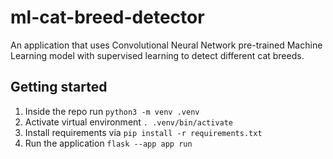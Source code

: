 # ml-cat-breed-detector

An application that uses Convolutional Neural Network pre-trained Machine Learning model with supervised learning to detect different cat breeds.

## Getting started

1. Inside the repo run `python3 -m venv .venv`
2. Activate virtual environment `. .venv/bin/activate`
3. Install requirements via `pip install -r requirements.txt`
4. Run the application `flask --app app run`
